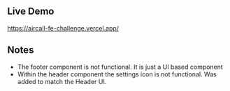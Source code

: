 ## Live Demo
https://aircall-fe-challenge.vercel.app/

## Notes
- The footer component is not functional. It is just a UI based component
- Within the header component the settings icon is not functional. Was added to match the Header UI.
